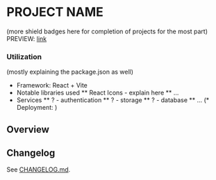 # PROJECT NAME
(more shield badges here for completion of projects for the most part)
PREVIEW: [link]()

### Utilization
(mostly explaining the package.json as well)

* Framework: React + Vite
* Notable libraries used
** React Icons - explain here
** ...
* Services
** ? - authentication
** ? - storage
** ? - database
** ...
(* Deployment: )


## Overview

## Changelog
See [CHANGELOG.md](CHANGELOG.md).
